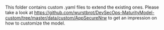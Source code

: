This folder contains custom .yaml files to extend the existing ones.
Please take a look at https://github.com/wurstbrot/DevSecOps-MaturityModel-custom/tree/master/data/custom/AppSecureNrw to get an impression on how to customize the model.
